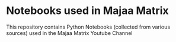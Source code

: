 # Notebooks used in Majaa Matrix

This repository contains Python Notebooks (collected from various sources) used in the Majaa Matrix Youtube Channel
